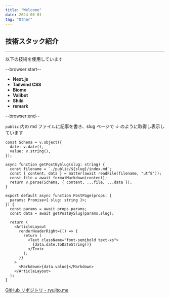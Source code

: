 ```yaml
---
title: "Welcome"
date: 2024-06-01
tag: "Other"
---
```


## 技術スタック紹介

---

以下の技術を使用しています

--browser:start--

- **Next.js**
- **Tailwind CSS**
- **Biome**
- **Valibot**
- **Shiki**
- **remark**

--browser:end--

`public` 内の md ファイルに記事を書き、slug ページで ↓ のように取得し表示しています

```tsx
const Schema = v.object({
  date: v.date(),
  value: v.string(),
});

async function getPostBySlug(slug: string) {
  const filename = `./public/${slug}/index.md`;
  const { content, data } = matter(await readFile(filename, "utf8"));
  const file = await formatMarkdown(content);
  return v.parse(Schema, { content, ...file, ...data });
}

export default async function PostPage(props: {
  params: Promise<{ slug: string }>;
}) {
  const params = await props.params;
  const data = await getPostBySlug(params.slug);

  return (
    <ArticleLayout
      renderHeaderRight={() => {
        return (
          <Text className="font-semibold text-xs">
            {data.date.toDateString()}
          </Text>
        );
      }}
    >
      <Markdown>{data.value}</Markdown>
    </ArticleLayout>
  );
}
```

[GitHub リポジトリ - ryujito.me](https://github.com/ryuji-1to/ryujito.me)
